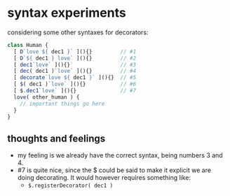 # syntax experiments

considering some other syntaxes for decorators:

```js
class Human {
  [ D`love ${ dec1 }` ](){}         // #1
  [ D`${ dec1 } love` ](){}         // #2
  [ dec1`love` ](){}                // #3
  [ dec( dec1 )`love` ](){}         // #4
  [ decorate`love ${ dec1 }` ](){}  // #5
  [ $( dec1 )`love` ](){}           // #6
  [ $.dec1`love` ](){}              // #7
  love( other_human ) {
    // important things go here
  }
}
```
## thoughts and feelings

- my feeling is we already have the correct syntax, being numbers 3 and 4.
- #7 is quite nice, since the $ could be said to make it explicit we are doing decorating. It would however requires something like:
  - `$.registerDecorator( dec1 )`



